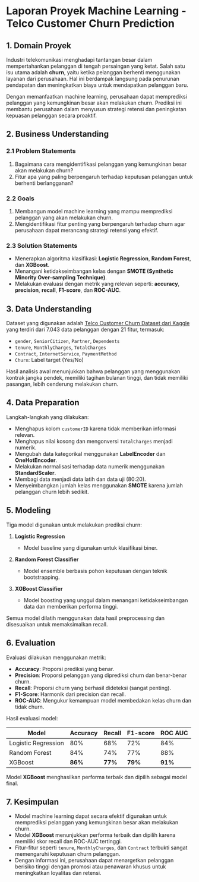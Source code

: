 # Laporan Proyek Machine Learning - Telco Customer Churn Prediction

## 1. Domain Proyek

Industri telekomunikasi menghadapi tantangan besar dalam mempertahankan pelanggan di tengah persaingan yang ketat. Salah satu isu utama adalah **churn**, yaitu ketika pelanggan berhenti menggunakan layanan dari perusahaan. Hal ini berdampak langsung pada penurunan pendapatan dan meningkatkan biaya untuk mendapatkan pelanggan baru.

Dengan memanfaatkan machine learning, perusahaan dapat memprediksi pelanggan yang kemungkinan besar akan melakukan churn. Prediksi ini membantu perusahaan dalam menyusun strategi retensi dan peningkatan kepuasan pelanggan secara proaktif.

## 2. Business Understanding

### 2.1 Problem Statements
1. Bagaimana cara mengidentifikasi pelanggan yang kemungkinan besar akan melakukan churn?
2. Fitur apa yang paling berpengaruh terhadap keputusan pelanggan untuk berhenti berlangganan?

### 2.2 Goals
1. Membangun model machine learning yang mampu memprediksi pelanggan yang akan melakukan churn.
2. Mengidentifikasi fitur penting yang berpengaruh terhadap churn agar perusahaan dapat merancang strategi retensi yang efektif.

### 2.3 Solution Statements
- Menerapkan algoritma klasifikasi: **Logistic Regression**, **Random Forest**, dan **XGBoost**.
- Menangani ketidakseimbangan kelas dengan **SMOTE (Synthetic Minority Over-sampling Technique)**.
- Melakukan evaluasi dengan metrik yang relevan seperti: **accuracy**, **precision**, **recall**, **F1-score**, dan **ROC-AUC**.

## 3. Data Understanding

Dataset yang digunakan adalah [Telco Customer Churn Dataset dari Kaggle](https://www.kaggle.com/blastchar/telco-customer-churn) yang terdiri dari 7.043 data pelanggan dengan 21 fitur, termasuk:

- `gender`, `SeniorCitizen`, `Partner`, `Dependents`
- `tenure`, `MonthlyCharges`, `TotalCharges`
- `Contract`, `InternetService`, `PaymentMethod`
- `Churn`: Label target (Yes/No)

Hasil analisis awal menunjukkan bahwa pelanggan yang menggunakan kontrak jangka pendek, memiliki tagihan bulanan tinggi, dan tidak memiliki pasangan, lebih cenderung melakukan churn.

## 4. Data Preparation

Langkah-langkah yang dilakukan:
- Menghapus kolom `customerID` karena tidak memberikan informasi relevan.
- Menghapus nilai kosong dan mengonversi `TotalCharges` menjadi numerik.
- Mengubah data kategorikal menggunakan **LabelEncoder** dan **OneHotEncoder**.
- Melakukan normalisasi terhadap data numerik menggunakan **StandardScaler**.
- Membagi data menjadi data latih dan data uji (80:20).
- Menyeimbangkan jumlah kelas menggunakan **SMOTE** karena jumlah pelanggan churn lebih sedikit.

## 5. Modeling

Tiga model digunakan untuk melakukan prediksi churn:

1. **Logistic Regression**
   - Model baseline yang digunakan untuk klasifikasi biner.

2. **Random Forest Classifier**
   - Model ensemble berbasis pohon keputusan dengan teknik bootstrapping.

3. **XGBoost Classifier**
   - Model boosting yang unggul dalam menangani ketidakseimbangan data dan memberikan performa tinggi.

Semua model dilatih menggunakan data hasil preprocessing dan disesuaikan untuk memaksimalkan recall.

## 6. Evaluation

Evaluasi dilakukan menggunakan metrik:
- **Accuracy**: Proporsi prediksi yang benar.
- **Precision**: Proporsi pelanggan yang diprediksi churn dan benar-benar churn.
- **Recall**: Proporsi churn yang berhasil dideteksi (sangat penting).
- **F1-Score**: Harmonik dari precision dan recall.
- **ROC-AUC**: Mengukur kemampuan model membedakan kelas churn dan tidak churn.

Hasil evaluasi model:

| Model               | Accuracy | Recall | F1-score | ROC AUC |
|--------------------|----------|--------|----------|---------|
| Logistic Regression| 80%      | 68%    | 72%      | 84%     |
| Random Forest      | 84%      | 74%    | 77%      | 88%     |
| XGBoost            | **86%**  | **77%**| **79%**  | **91%** |

Model **XGBoost** menghasilkan performa terbaik dan dipilih sebagai model final.

## 7. Kesimpulan

- Model machine learning dapat secara efektif digunakan untuk memprediksi pelanggan yang kemungkinan besar akan melakukan churn.
- Model **XGBoost** menunjukkan performa terbaik dan dipilih karena memiliki skor recall dan ROC-AUC tertinggi.
- Fitur-fitur seperti `tenure`, `MonthlyCharges`, dan `Contract` terbukti sangat memengaruhi keputusan churn pelanggan.
- Dengan informasi ini, perusahaan dapat menargetkan pelanggan berisiko tinggi dengan promosi atau penawaran khusus untuk meningkatkan loyalitas dan retensi.

